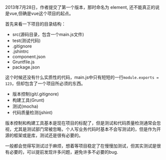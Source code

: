 2013年7月28日，作者提交了第一个版本，那时命名为 element, 还不能真正的说是vue,但确是vue这个项目的起点。

首先来看一下项目的目录结构：

* src(源码目录，包含一个main.js文件)
* test(测试代码)
* .gitignore
* .jshintrc
* component.json
* Gruntfile.js
* package.json

这个时候还没有什么实质性的代码，main.js中只有短短的一行`module.exports = 123`，但却包含了一个项目所必须的东西。

* 版本控制(git/.gitignore)
* 构建工具(Grunt)
* 测试(mocha)
* 代码质量检测(jshint)

版本控制和构建工具基本是现在项目的标配了，但是测试和代码质量检测通常会忽视，尤其是测试部门常被忽略，个人写业务代码时基本不会写测试的，但是作为开源的框架或是库，测试还是很有必要的。

一般都会觉得写测试过于麻烦，想着等项目稳定了在慢慢加测试，但其实测试是很有必要的，可以提前发现许多问题，避免许多不必要的bug.